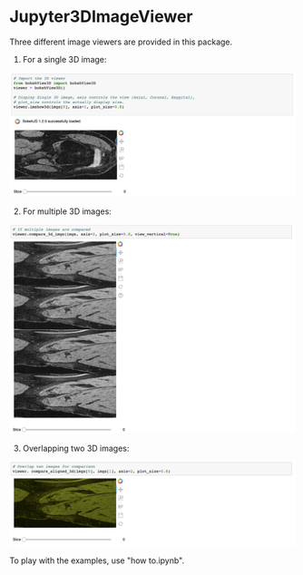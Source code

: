 # Jupyter3DImageViewer

Three different image viewers are provided in this package.

1. For a single 3D image:

![example image][image1]

[image1]:https://github.com/zhongnanf/Jupyter3DImageViewer/raw/master/imgs/1.png

2. For multiple 3D images:

![example image][image2]

[image2]:https://github.com/zhongnanf/Jupyter3DImageViewer/raw/master/imgs/2.png

3. Overlapping two 3D images:

![example image][image3]

[image3]:https://github.com/zhongnanf/Jupyter3DImageViewer/raw/master/imgs/3.png

To play with the examples, use "how to.ipynb". 
